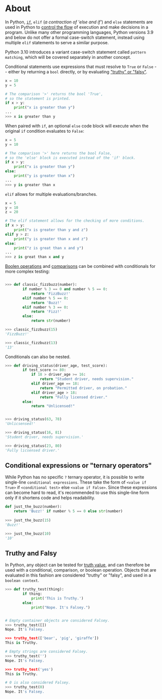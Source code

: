 # About

In Python, [`if`][if statement], `elif` (_a contraction of 'else and if'_) and `else` statements are used in Python to [control the flow][control flow tools] of execution and make decisions in a program.
Unlike many other programming languages, Python versions 3.9 and below do not offer a formal case-switch statement, instead using multiple `elif` statements to serve a similar purpose.

Python 3.10 introduces a variant case-switch statement called `pattern matching`, which will be covered separately in another concept.

Conditional statements use expressions that must resolve to `True` or `False` -- either by returning a `bool` directly, or by evaluating ["truthy" or "falsy"][truth value testing].



```python
x = 10
y = 5

# The comparison '>' returns the bool 'True',
# so the statement is printed.
if x > y:
    print("x is greater than y")
...
>>> x is greater than y
```

When paired with `if`, an optional `else` code block will execute when the original `if` condition evaluates to `False`:

```python
x = 5
y = 10

# The comparison '>' here returns the bool False,
# so the 'else' block is executed instead of the 'if' block.
if x > y:
    print("x is greater than y")
else:
    print("y is greater than x")
...
>>> y is greater than x
```

`elif` allows for multiple evaluations/branches.

```python
x = 5
y = 10
z = 20

# The elif statement allows for the checking of more conditions.
if x > y:
    print("x is greater than y and z")
elif y > z:
    print("y is greater than x and z")
else:
    print("z is great than x and y")
...
>>> z is great than x and y
```

[Boolen operations][boolean operations] and [comparisons][comparisons] can be combined with conditionals for more complex testing:

```python

>>> def classic_fizzbuzz(number):
        if number % 3 == 0 and number % 5 == 0:
            return 'FizzBuzz!'
        elif number % 5 == 0:
            return 'Buzz!'
        elif number % 3 == 0:
            return 'Fizz!'
        else:
            return str(number)

>>> classic_fizzbuzz(15)
'FizzBuzz!'

>>> classic_fizzbuzz(13)
'13'
```

Conditionals can also be nested.

```python
>>> def driving_status(driver_age, test_score):
        if test_score >= 80: 
            if 18 > driver_age >= 16:
                return "Student driver, needs supervision."
            elif driver_age == 18:
                return "Permitted driver, on probation."
            elif driver_age > 18:
                return "Fully licensed driver."
        else:
            return "Unlicensed!"


>>> driving_status(63, 78)
'Unlicsensed!'

>>> driving_status(16, 81)
'Student driver, needs supervision.'

>>> driving_status(23, 80)
'Fully licsensed driver.'
```

## Conditional expressions or "ternary operators"

While Python has no specific `?` ternary operator, it is possible to write single-line `conditional expressions`.
These take the form of `<value if True>` if `<conditional test>` else `<value if False>`.
Since these expressions can become hard to read, it's recommended to use this single-line form only if it shortens code and helps readability.


```python
def just_the_buzz(number):
    return 'Buzz!' if number % 5 == 0 else str(number)
    
>>> just_the_buzz(15)
'Buzz!'

>>> just_the_buzz(10)
'10'
```

## Truthy and Falsy

In Python, any object can be tested for [truth value][truth value testing], and can therefore be used with a conditional, comparison, or boolean operation.
Objects that are evaluated in this fashion are considered "truthy" or "falsy", and used in a `boolean context`.

```python
>>> def truthy_test(thing):
        if thing:
            print('This is Truthy.')
        else:
            print("Nope. It's Falsey.")


# Empty container objects are considered Falsey.
>>> truthy_test([])
Nope. It's Falsey.

>>> truthy_test(['bear', 'pig', 'giraffe'])
This is Truthy.

# Empty strings are considered Falsey.
>>> truthy_test('')
Nope. It's Falsey.

>>> truthy_test('yes')
This is Truthy.

# 0 is also considered Falsey.
>>> truthy_test(0)
Nope. It's Falsey.
```

[if statement]: https://docs.python.org/3/reference/compound_stmts.html#the-if-statement
[control flow tools]: https://docs.python.org/3/tutorial/controlflow.html#more-control-flow-tools
[truth value testing]: https://docs.python.org/3/library/stdtypes.html#truth-value-testing
[boolean operations]: https://docs.python.org/3/library/stdtypes.html#boolean-operations-and-or-not
[comparisons]: https://docs.python.org/3/library/stdtypes.html#comparisons
